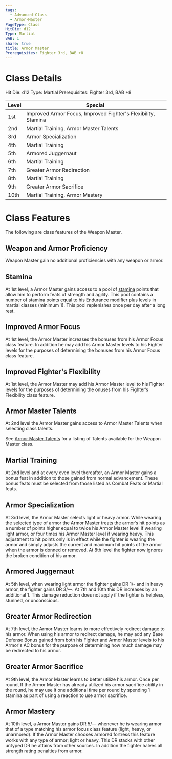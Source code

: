 ```yaml
---
tags:
  - Advanced-Class
  - Armor-Master
PageType: Class
HitDie: d12
Type: Martial
BAB: 1
share: true
title: Armor Master
Prerequisites: Fighter 3rd, BAB +8
---
```

# Class Details
Hit Die:  d12
Type: Martial
Prerequisites: Fighter 3rd, BAB +8

| Level | Special                                                       |
| ----- | ------------------------------------------------------------- |
| 1st   | Improved Armor Focus, Improved Fighter's Flexibility, Stamina |
| 2nd   | Martial Training, Armor Master Talents                        |
| 3rd   | Armor Specialization                                          |
| 4th   | Martial Training                                              |
| 5th   | Armored Juggernaut                                            |
| 6th   | Martial Training                                              |
| 7th   | Greater Armor Redirection                                     |
| 8th   | Martial Training                                              |
| 9th   | Greater Armor Sacrifice                                       |
| 10th  | Martial Training, Armor Mastery                               |
# Class Features

The following are class features of the Weapon Master. 
## Weapon and Armor Proficiency

Weapon Master gain no additional proficiencies with any weapon or armor.
## Stamina

At 1st level, a Armor Master gains access to a pool of <a href="/Rules/Combat%20Rules/Combat%20Statistics/#stamina">stamina</a> points that allow him to perform feats of strength and agility. This pool contains a number of stamina points equal to his Endurance modifier plus levels in martial classes (minimum 1). This pool replenishes once per day after a long rest.
## Improved Armor Focus

At 1st level, the Armor Master increases the bonuses from his Armor Focus class feature. In addition he may add his Armor Master levels to his Fighter levels for the purposes of determining the bonuses from his Armor Focus class feature.
## Improved Fighter's Flexibility

At 1st level, the Armor Master may add his Armor Master level to his Fighter levels for the purposes of determining the onuses from his Fighter’s Flexibility class feature.
## Armor Master Talents

At 2nd level the Armor Master gains access to Armor Master Talents when selecting class talents.

See [Armor Master Talents](./Armor%20Master%20Talents/_index.md) for a listing of Talents available for the Weapon Master class.
## Martial Training

At 2nd level and at every even level thereafter, an Armor Master gains a bonus feat in addition to those gained from normal advancement. These bonus feats must be selected from those listed as Combat Feats or Martial feats.
## Armor Specialization

At 3rd level, the Armor Master selects light or heavy armor. While wearing the selected type of armor the Armor Master treats the armor’s hit points as a number of points higher equal to twice his Armor Master level if wearing light armor, or four times his Armor Master level if wearing heavy. This adjustment to hit points only is in effect while the fighter is wearing the armor and simply adjusts the current and maximum hit points of the armor when the armor is donned or removed. At 8th level the fighter now ignores the broken condition of his armor.
## Armored Juggernaut

At 5th level, when wearing light armor the fighter gains DR 1/- and in heavy armor, the fighter gains DR 3/—. At 7th and 10th this DR increases by an additional 1. This damage reduction does not apply if the fighter is helpless, stunned, or unconscious.
## Greater Armor Redirection

At 7th level, the Armor Master learns to more effectively redirect damage to his armor. When using his armor to redirect damage, he may add any Base Defense Bonus gained from both his Fighter and Armor Master levels to his Armor's AC bonus for the purpose of determining how much damage may be redirected to his armor.
## Greater Armor Sacrifice

At 9th level, the Armor Master learns to better utilize his armor. Once per round, If the Armor Master has already utilized his armor sacrifice ability in the round, he may use it one additional time per round by spending 1 stamina as part of using a reaction to use armor sacrifice.
## Armor Mastery

At 10th level, a Armor Master gains DR 5/— whenever he is wearing armor that of a type matching his armor focus class feature (light, heavy, or unarmored). If the Armor Master chooses armored fortress this feature works with any type of armor; light or heavy. This DR stacks with other untyped DR he attains from other sources. In addition the fighter halves all strength rating penalties from armor.